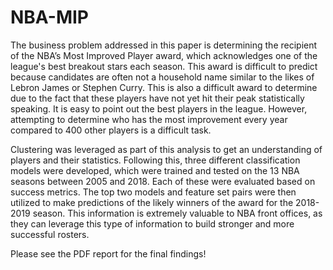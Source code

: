 # NBA-MIP
  The business problem addressed in this paper is determining the recipient of the NBA’s Most Improved Player award, which acknowledges one of the league's best breakout stars each season. This award is difficult to predict because candidates are often not a household name similar to the likes of Lebron James or Stephen Curry. This is also a difficult award to determine due to the fact that these players have not yet hit their peak statistically speaking. It is easy to point out the best players in the league. However, attempting to determine who has the most improvement every year compared to 400 other players is a difficult task. 
  
  Clustering was leveraged as part of this analysis to get an understanding of players and their statistics. Following this, three different classification models were developed, which were trained and tested on the 13 NBA seasons between 2005 and 2018. Each of these were evaluated based on success metrics. The top two models and feature set pairs were then utilized to make predictions of the likely winners of the award for the 2018-2019 season. This information is extremely valuable to NBA front offices, as they can leverage this type of information to build stronger and more successful rosters.

Please see the PDF report for the final findings!
